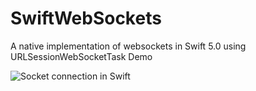 # SwiftWebSockets
A native implementation of websockets in Swift 5.0 using URLSessionWebSocketTask
Demo 

![Socket connection in Swift](https://j.gifs.com/MwolnA.gif)
